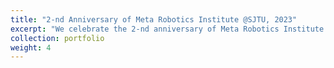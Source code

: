 ```yaml
---
title: "2-nd Anniversary of Meta Robotics Institute @SJTU, 2023"
excerpt: "We celebrate the 2-nd anniversary of Meta Robotics Institute @SJTU.<br/><img src='/images/portfolio/MRI2023.png'>"
collection: portfolio
weight: 4
---
```

